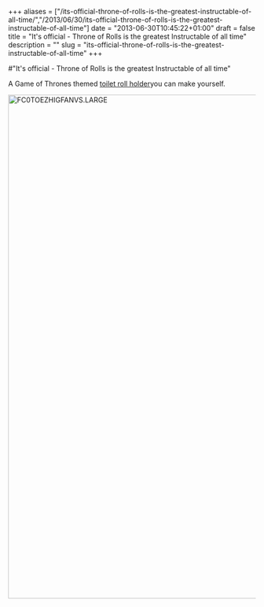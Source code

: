 +++
aliases = ["/its-official-throne-of-rolls-is-the-greatest-instructable-of-all-time/","/2013/06/30/its-official-throne-of-rolls-is-the-greatest-instructable-of-all-time"]
date = "2013-06-30T10:45:22+01:00"
draft = false
title = "It's official - Throne of Rolls is the greatest Instructable of all time"
description = ""
slug = "its-official-throne-of-rolls-is-the-greatest-instructable-of-all-time"
+++

#"It's official - Throne of Rolls is the greatest Instructable of all time"

A Game of Thrones themed <a href="http://www.instructables.com/id/Game-of-Thrones-themed-toilet-roll-holder/?ALLSTEPS">toilet roll holder</a>you can make yourself.

<a href="http://www.instructables.com/id/Game-of-Thrones-themed-toilet-roll-holder/?ALLSTEPS"><img class="aligncenter size-full wp-image-1129" alt="FC0TOEZHIGFANVS.LARGE" src="https://d2j17b10ywb1i7.cloudfront.net/wp-content/uploads/2013/06/FC0TOEZHIGFANVS.LARGE_.jpg" width="768" height="1024" /></a>